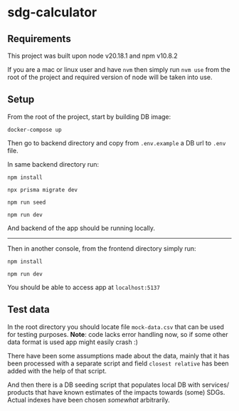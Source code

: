 # sdg-calculator

## Requirements

This project was built upon node v20.18.1 and npm v10.8.2

If you are a mac or linux user and have `nvm` then simply run `nvm use` from the root of the project and required version of node will be taken into use.

## Setup

From the root of the project, start by building DB image:

```
docker-compose up
```

Then go to backend directory and copy from `.env.example` a DB url to `.env` file.

In same backend directory run:

```
npm install

npx prisma migrate dev

npm run seed

npm run dev
```

And backend of the app should be running locally.

---

Then in another console, from the frontend directory simply run:

```
npm install

npm run dev
```

You should be able to access app at `localhost:5137`

## Test data

In the root directory you should locate file `mock-data.csv` that can be used for testing purposes. **Note**: code lacks error handling now, so if some other data format is used app might easily crash :)

There have been some assumptions made about the data, mainly that it has been processed with a separate script and field `closest relative` has been added with the help of that script.

And then there is a DB seeding script that populates local DB with services/ products that have known estimates of the impacts towards (some) SDGs. Actual indexes have been chosen _somewhat_ arbitrarily.
